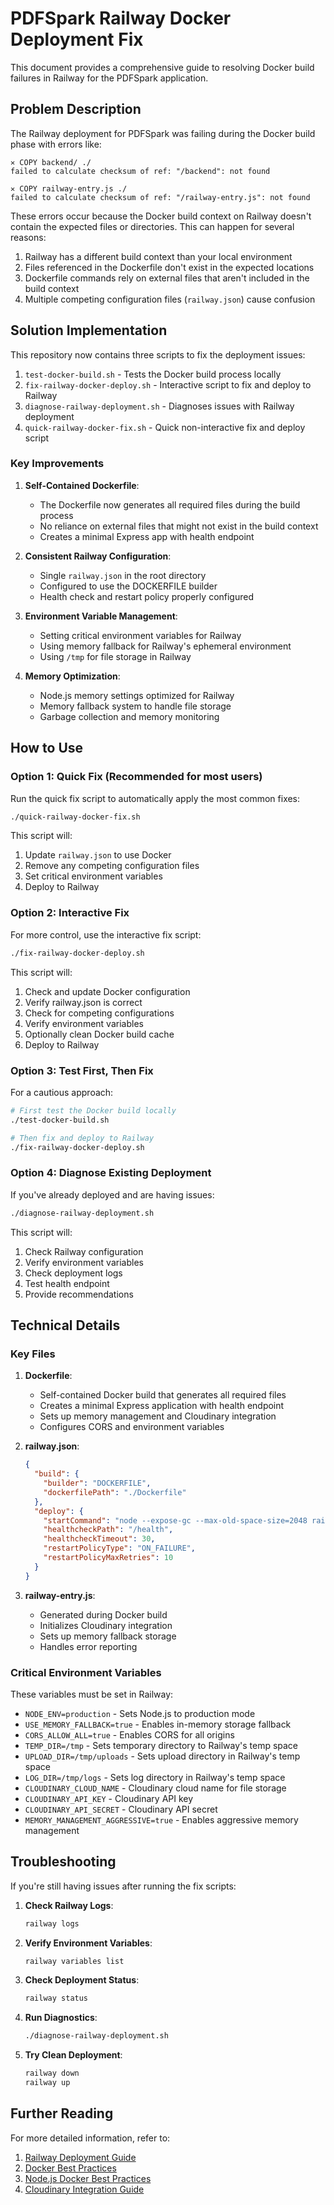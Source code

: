 # PDFSpark Railway Docker Deployment Fix

This document provides a comprehensive guide to resolving Docker build failures in Railway for the PDFSpark application.

## Problem Description

The Railway deployment for PDFSpark was failing during the Docker build phase with errors like:

```
✕ COPY backend/ ./ 
failed to calculate checksum of ref: "/backend": not found

✕ COPY railway-entry.js ./ 
failed to calculate checksum of ref: "/railway-entry.js": not found
```

These errors occur because the Docker build context on Railway doesn't contain the expected files or directories. This can happen for several reasons:

1. Railway has a different build context than your local environment
2. Files referenced in the Dockerfile don't exist in the expected locations
3. Dockerfile commands rely on external files that aren't included in the build context
4. Multiple competing configuration files (`railway.json`) cause confusion

## Solution Implementation

This repository now contains three scripts to fix the deployment issues:

1. `test-docker-build.sh` - Tests the Docker build process locally
2. `fix-railway-docker-deploy.sh` - Interactive script to fix and deploy to Railway
3. `diagnose-railway-deployment.sh` - Diagnoses issues with Railway deployment
4. `quick-railway-docker-fix.sh` - Quick non-interactive fix and deploy script

### Key Improvements

1. **Self-Contained Dockerfile**:
   - The Dockerfile now generates all required files during the build process
   - No reliance on external files that might not exist in the build context
   - Creates a minimal Express app with health endpoint

2. **Consistent Railway Configuration**:
   - Single `railway.json` in the root directory
   - Configured to use the DOCKERFILE builder
   - Health check and restart policy properly configured

3. **Environment Variable Management**:
   - Setting critical environment variables for Railway
   - Using memory fallback for Railway's ephemeral environment
   - Using `/tmp` for file storage in Railway

4. **Memory Optimization**:
   - Node.js memory settings optimized for Railway
   - Memory fallback system to handle file storage
   - Garbage collection and memory monitoring

## How to Use

### Option 1: Quick Fix (Recommended for most users)

Run the quick fix script to automatically apply the most common fixes:

```bash
./quick-railway-docker-fix.sh
```

This script will:
1. Update `railway.json` to use Docker
2. Remove any competing configuration files
3. Set critical environment variables
4. Deploy to Railway

### Option 2: Interactive Fix

For more control, use the interactive fix script:

```bash
./fix-railway-docker-deploy.sh
```

This script will:
1. Check and update Docker configuration
2. Verify railway.json is correct
3. Check for competing configurations
4. Verify environment variables
5. Optionally clean Docker build cache
6. Deploy to Railway

### Option 3: Test First, Then Fix

For a cautious approach:

```bash
# First test the Docker build locally
./test-docker-build.sh

# Then fix and deploy to Railway
./fix-railway-docker-deploy.sh
```

### Option 4: Diagnose Existing Deployment

If you've already deployed and are having issues:

```bash
./diagnose-railway-deployment.sh
```

This script will:
1. Check Railway configuration
2. Verify environment variables
3. Check deployment logs
4. Test health endpoint
5. Provide recommendations

## Technical Details

### Key Files

1. **Dockerfile**:
   - Self-contained Docker build that generates all required files
   - Creates a minimal Express application with health endpoint
   - Sets up memory management and Cloudinary integration
   - Configures CORS and environment variables

2. **railway.json**:
   ```json
   {
     "build": {
       "builder": "DOCKERFILE",
       "dockerfilePath": "./Dockerfile"
     },
     "deploy": {
       "startCommand": "node --expose-gc --max-old-space-size=2048 railway-entry.js",
       "healthcheckPath": "/health",
       "healthcheckTimeout": 30,
       "restartPolicyType": "ON_FAILURE",
       "restartPolicyMaxRetries": 10
     }
   }
   ```

3. **railway-entry.js**:
   - Generated during Docker build
   - Initializes Cloudinary integration
   - Sets up memory fallback storage
   - Handles error reporting

### Critical Environment Variables

These variables must be set in Railway:

- `NODE_ENV=production` - Sets Node.js to production mode
- `USE_MEMORY_FALLBACK=true` - Enables in-memory storage fallback
- `CORS_ALLOW_ALL=true` - Enables CORS for all origins
- `TEMP_DIR=/tmp` - Sets temporary directory to Railway's temp space
- `UPLOAD_DIR=/tmp/uploads` - Sets upload directory in Railway's temp space
- `LOG_DIR=/tmp/logs` - Sets log directory in Railway's temp space
- `CLOUDINARY_CLOUD_NAME` - Cloudinary cloud name for file storage
- `CLOUDINARY_API_KEY` - Cloudinary API key
- `CLOUDINARY_API_SECRET` - Cloudinary API secret
- `MEMORY_MANAGEMENT_AGGRESSIVE=true` - Enables aggressive memory management

## Troubleshooting

If you're still having issues after running the fix scripts:

1. **Check Railway Logs**:
   ```bash
   railway logs
   ```

2. **Verify Environment Variables**:
   ```bash
   railway variables list
   ```

3. **Check Deployment Status**:
   ```bash
   railway status
   ```

4. **Run Diagnostics**:
   ```bash
   ./diagnose-railway-deployment.sh
   ```

5. **Try Clean Deployment**:
   ```bash
   railway down
   railway up
   ```

## Further Reading

For more detailed information, refer to:

1. [Railway Deployment Guide](https://docs.railway.app/deploy/dockerfiles)
2. [Docker Best Practices](https://docs.docker.com/develop/develop-images/dockerfile_best-practices/)
3. [Node.js Docker Best Practices](https://github.com/nodejs/docker-node/blob/main/docs/BestPractices.md)
4. [Cloudinary Integration Guide](https://cloudinary.com/documentation/node_integration)